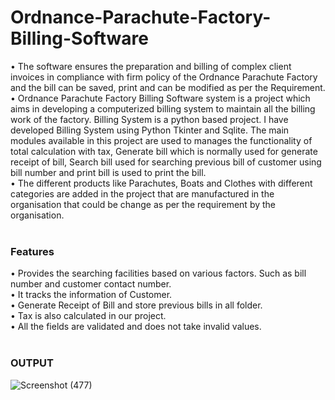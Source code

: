 # Ordnance-Parachute-Factory-Billing-Software
• The software ensures the preparation and billing of complex client invoices in compliance with firm policy of the Ordnance Parachute Factory and the bill can be saved, print and can be modified as per the Requirement.<br>
• Ordnance Parachute Factory Billing Software system is a project which aims in developing a computerized billing system to maintain all the billing work of the factory. Billing System is a python based project. I have developed Billing System using Python Tkinter and Sqlite. The main modules available in this project are used to manages the functionality of total calculation with tax, Generate bill which is normally used for generate receipt of bill, Search bill used for searching previous bill of customer using bill number and  print bill is used to print the bill.<br>
• The different products like Parachutes, Boats and Clothes with different categories are added in the project that are manufactured in the organisation that could be change as per the requirement by the organisation.<br>
<br>
<h3>Features</h3>
• Provides the searching facilities based on various factors. Such as bill number and customer contact number.<br>
• It tracks the information of Customer.<br>
• Generate Receipt of Bill and store previous bills in all folder.<br>
• Tax is also calculated in our project.<br>
• All the fields are validated and does not take invalid values.<br>
<br>
<h3>OUTPUT</h3>

![Screenshot (477)](https://github.com/Mohit09sinha/Ordnance-Parachute-Factory-Billing-Software/assets/138394404/80699659-955c-4ae2-b634-d0f3bec5015b)
